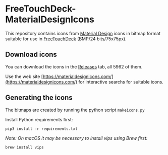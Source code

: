 # FreeTouchDeck-MaterialDesignIcons

This repository contains icons from [Material Design](https://github.com/Templarian/MaterialDesign) icons in bitmap 
format suitable for use in [FreeTouchDeck](https://github.com/DustinWatts/FreeTouchDeck) (BMP/24 bits/75x75px).

## Download icons
You can download the icons in the [Releases](https://github.com/bergdahl/FreeTouchDeck-MaterialDesignIcons/releases) tab, all 5962 of them.

Use the web site [https://materialdesignicons.com/](https://materialdesignicons.com/) for interactive searchs for suitable icons.

## Generating the icons

The bitmaps are created by running the python script `makeicons.py`

Install Python requirements first:

`pip3 install -r requirements.txt`

_Note: On macOS it may be necessary to install vips using Brew first:_

`brew install vips`